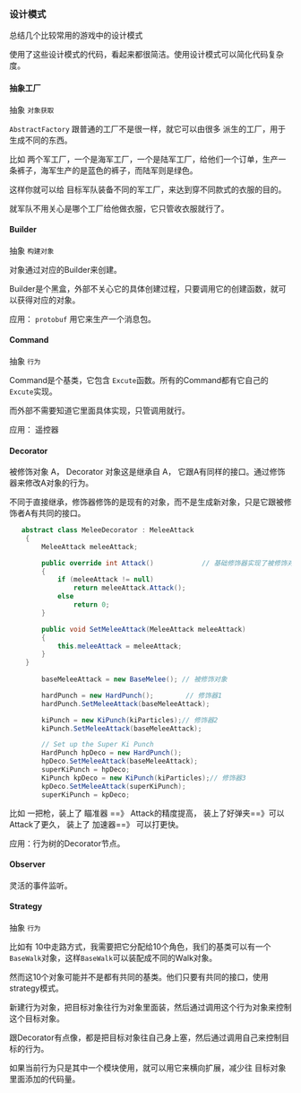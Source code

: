 ### 设计模式

总结几个比较常用的游戏中的设计模式

使用了这些设计模式的代码，看起来都很简洁。使用设计模式可以简化代码复杂度。



#### 抽象工厂

抽象 `对象获取` 

`AbstractFactory` 跟普通的工厂不是很一样，就它可以由很多 派生的工厂，用于生成不同的东西。

比如 两个军工厂，一个是海军工厂，一个是陆军工厂，给他们一个订单，生产一条裤子，海军生产的是蓝色的裤子，而陆军则是绿色。

这样你就可以给 目标军队装备不同的军工厂，来达到穿不同款式的衣服的目的。

就军队不用关心是哪个工厂给他做衣服，它只管收衣服就行了。



#### Builder

抽象 `构建对象`

对象通过对应的Builder来创建。

Builder是个黑盒，外部不关心它的具体创建过程，只要调用它的创建函数，就可以获得对应的对象。

应用： `protobuf` 用它来生产一个消息包。



#### Command

抽象 `行为`

Command是个基类，它包含 `Excute`函数。所有的Command都有它自己的`Excute`实现。

而外部不需要知道它里面具体实现，只管调用就行。



应用： 遥控器



#### Decorator

被修饰对象 A， Decorator 对象这是继承自 A， 它跟A有同样的接口。通过修饰器来修改A对象的行为。

不同于直接继承，修饰器修饰的是现有的对象，而不是生成新对象，只是它跟被修饰者A有共同的接口。

```c#
   abstract class MeleeDecorator : MeleeAttack
    {
        MeleeAttack meleeAttack;

        public override int Attack() 			// 基础修饰器实现了被修饰对象的功能，通过继承MeleeDecorator来修改Attack的行为。
        {
            if (meleeAttack != null)
                return meleeAttack.Attack();
            else
                return 0;
        }

        public void SetMeleeAttack(MeleeAttack meleeAttack)
        {
            this.meleeAttack = meleeAttack;
        }
    }
    
        baseMeleeAttack = new BaseMelee(); // 被修饰对象

        hardPunch = new HardPunch();		// 修饰器1
        hardPunch.SetMeleeAttack(baseMeleeAttack);

        kiPunch = new KiPunch(kiParticles);// 修饰器2
        kiPunch.SetMeleeAttack(baseMeleeAttack);

        // Set up the Super Ki Punch
        HardPunch hpDeco = new HardPunch();
        hpDeco.SetMeleeAttack(baseMeleeAttack);
        superKiPunch = hpDeco;
        KiPunch kpDeco = new KiPunch(kiParticles);// 修饰器3
        kpDeco.SetMeleeAttack(superKiPunch);
        superKiPunch = kpDeco;
```

比如 一把枪，装上了 瞄准器 ==》 Attack的精度提高， 装上了好弹夹==》可以Attack了更久， 装上了 加速器==》 可以打更快。

应用：行为树的Decorator节点。



#### Observer

灵活的事件监听。



#### Strategy

抽象 `行为`

比如有 10中走路方式，我需要把它分配给10个角色，我们的基类可以有一个`BaseWalk`对象，这样`BaseWalk`可以装配成不同的Walk对象。

然而这10个对象可能并不是都有共同的基类。他们只要有共同的接口，使用strategy模式。



新建行为对象，把目标对象往行为对象里面装，然后通过调用这个行为对象来控制这个目标对象。

跟Decorator有点像，都是把目标对象往自己身上塞，然后通过调用自己来控制目标的行为。



如果当前行为只是其中一个模块使用，就可以用它来横向扩展，减少往 目标对象里面添加的代码量。